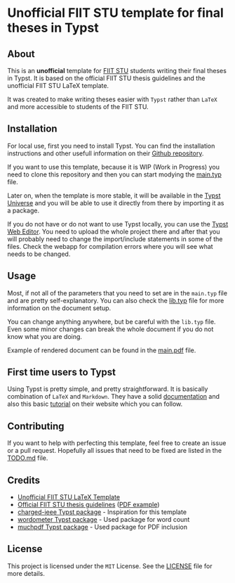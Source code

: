 # Unofficial FIIT STU template for final theses in Typst

## About

This is an **unofficial** template for [FIIT STU](https://www.fiit.stuba.sk/) students writing their final theses in Typst. It is based on the official FIIT STU thesis guidelines and the unofficial FIIT STU LaTeX template.

It was created to make writing theses easier with `Typst` rather than `LaTeX` and more accessible to students of the FIIT STU.

## Installation

For local use, first you need to install Typst. You can find the installation instructions and other usefull information on their [Github repository](https://github.com/typst/typst).

If you want to use this template, because it is WIP (Work in Progress) you need to clone this repository and then you can start modying the [main.typ](main.typ) file.

Later on, when the template is more stable, it will be available in the [Typst Universe](https://typst.app/universe/) and you will be able to use it directly from there by importing it as a package.

If you do not have or do not want to use Typst locally, you can use the [Typst Web Editor](https://typst.app/). You need to upload the whole project there and after that you will probably need to change the import/include statements in some of the files. Check the webapp for compilation errors where you will see what needs to be changed.

## Usage

Most, if not all of the parameters that you need to set are in the `main.typ` file and are pretty self-explanatory. You can also check the [lib.typ](./thesis-template/lib.typ) file for more information on the document setup.

You can change anything anywhere, but be careful with the `lib.typ` file. Even some minor changes can break the whole document if you do not know what you are doing.

Example of rendered document can be found in the [main.pdf](main.pdf) file.

## First time users to Typst

Using Typst is pretty simple, and pretty straightforward. It is basically combination of `LaTeX` and `Markdown`. They have a solid [documentation](https://typst.app/docs/reference/) and also this basic [tutorial](https://typst.app/docs/tutorial/) on their website which you can follow.

## Contributing

If you want to help with perfecting this template, feel free to create an issue or a pull request. Hopefully all issues that need to be fixed are listed in the [TODO.md](TODO.md) file.

## Credits

- [Unofficial FIIT STU LaTeX Template](https://www.overleaf.com/latex/templates/stu-fiit-bachelor-thesis-template-slovak-university-of-technology/pppyykvvhqgq)
- [Official FIIT STU thesis guidelines](https://www.fiit.stuba.sk/studium/bakalarsky-projekt/bp.html?page_id=1862) ([PDF example](https://www.fiit.stuba.sk/buxus/docs/organizacia_studia/pokyny/ZP-clenenie-pokyny_2022.pdf))
- [charged-ieee Typst package](https://typst.app/universe/package/charged-ieee) - Inspiration for this template
- [wordometer Typst package](https://typst.app/universe/package/wordometer/) - Used package for word count
- [muchpdf Typst package](https://typst.app/universe/package/muchpdf/) - Used package for PDF inclusion

## License

This project is licensed under the `MIT` License. See the [LICENSE](LICENSE) file for more details.